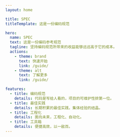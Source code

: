 ```yaml
---
layout: home

title: SPEC
titleTemplate: 这是一份编码规范

hero:
  name: SPEC
  text: 这是一份编码参考规范
  tagline: 坚持编码规范所带来的收益能够远远高于它的成本。
  actions:
    - theme: brand
      text: 快速开始
      link: /guide/
    - theme: alt
      text: 了解更多
      link: /guide/

features:
  - title: 编码规范
    details: 代码是写给人看的，项目的可维护性排第一位。
  - title: 最佳实践
    details: 长期积累的最佳实践，集体经验的结晶。
  - title: 工程化
    details: 面向未来，工程化、自动化。
  - title: 工具箱
    details: 便捷高效，以一敌百。
---
```

